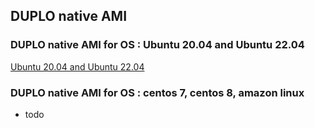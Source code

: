 
## DUPLO native AMI 

### DUPLO native AMI for OS : Ubuntu 20.04 and Ubuntu 22.04
[Ubuntu 20.04 and Ubuntu 22.04](/README_UBUNTU_20_04_AND_22_04.md)
### DUPLO native AMI for OS : centos 7, centos 8, amazon linux
* todo
